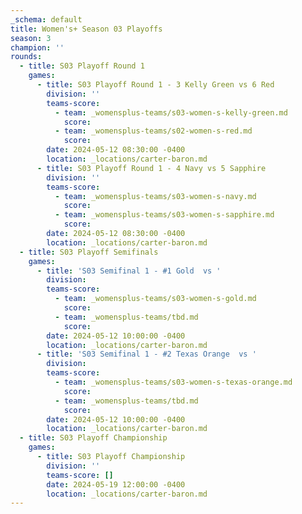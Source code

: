 ```yaml
---
_schema: default
title: Women's+ Season 03 Playoffs
season: 3
champion: ''
rounds:
  - title: S03 Playoff Round 1
    games:
      - title: S03 Playoff Round 1 - 3 Kelly Green vs 6 Red
        division: ''
        teams-score:
          - team: _womensplus-teams/s03-women-s-kelly-green.md
            score:
          - team: _womensplus-teams/s02-women-s-red.md
            score:
        date: 2024-05-12 08:30:00 -0400
        location: _locations/carter-baron.md
      - title: S03 Playoff Round 1 - 4 Navy vs 5 Sapphire
        division: ''
        teams-score:
          - team: _womensplus-teams/s03-women-s-navy.md
            score:
          - team: _womensplus-teams/s03-women-s-sapphire.md
            score:
        date: 2024-05-12 08:30:00 -0400
        location: _locations/carter-baron.md
  - title: S03 Playoff Semifinals
    games:
      - title: 'S03 Semifinal 1 - #1 Gold  vs '
        division:
        teams-score:
          - team: _womensplus-teams/s03-women-s-gold.md
            score:
          - team: _womensplus-teams/tbd.md
            score:
        date: 2024-05-12 10:00:00 -0400
        location: _locations/carter-baron.md
      - title: 'S03 Semifinal 1 - #2 Texas Orange  vs '
        division:
        teams-score:
          - team: _womensplus-teams/s03-women-s-texas-orange.md
            score:
          - team: _womensplus-teams/tbd.md
            score:
        date: 2024-05-12 10:00:00 -0400
        location: _locations/carter-baron.md
  - title: S03 Playoff Championship
    games:
      - title: S03 Playoff Championship
        division: ''
        teams-score: []
        date: 2024-05-19 12:00:00 -0400
        location: _locations/carter-baron.md
---
```

